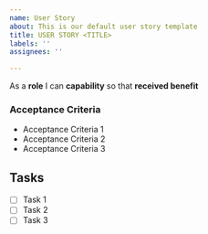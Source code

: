 ```yaml
---
name: User Story
about: This is our default user story template
title: USER STORY <TITLE>
labels: ''
assignees: ''

---
```


As a **role** I can **capability** so that **received benefit**

### Acceptance Criteria 
- Acceptance Criteria 1
- Acceptance Criteria  2
- Acceptance Criteria  3

## Tasks
- [ ] Task 1
- [ ] Task 2
- [ ] Task 3
